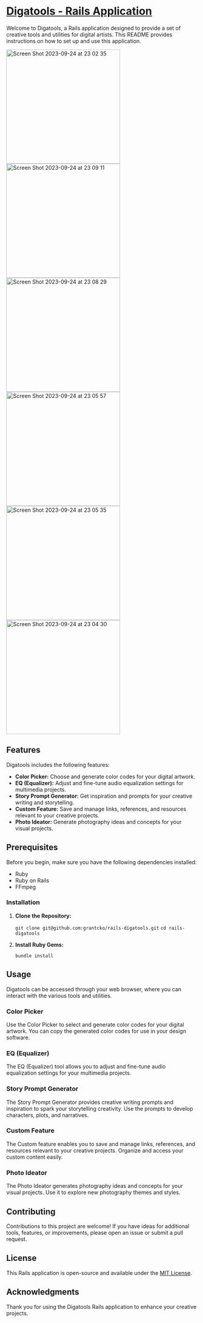 # [Digatools - Rails Application](https://rails-digatools-00cc874ac5b6.herokuapp.com/)


Welcome to Digatools, a Rails application designed to provide a set of creative tools and utilities for digital artists. This README provides instructions on how to set up and use this application.

<img width="300" alt="Screen Shot 2023-09-24 at 23 02 35" src="https://github.com/grantcko/rails-digatools/assets/121933082/d79a47ef-6140-4b4b-a488-8e312a55b6b8">
<img width="300" alt="Screen Shot 2023-09-24 at 23 09 11" src="https://github.com/grantcko/rails-digatools/assets/121933082/139a8d81-aba3-4cf0-9ae3-4df656459c09">
<img width="300" alt="Screen Shot 2023-09-24 at 23 08 29" src="https://github.com/grantcko/rails-digatools/assets/121933082/24219a3e-1be2-42fd-976c-f3cd7270ddf9">
<img width="300" alt="Screen Shot 2023-09-24 at 23 05 57" src="https://github.com/grantcko/rails-digatools/assets/121933082/a91bfc20-8d8b-41c4-bf33-555344415ef5">
<img width="300" alt="Screen Shot 2023-09-24 at 23 05 35" src="https://github.com/grantcko/rails-digatools/assets/121933082/454cfb95-366f-43a4-8649-b3ef05aaab94">
<img width="300" alt="Screen Shot 2023-09-24 at 23 04 30" src="https://github.com/grantcko/rails-digatools/assets/121933082/6cf3dea7-8435-458e-a8de-201c3e237056">


## Features

Digatools includes the following features:

- **Color Picker:** Choose and generate color codes for your digital artwork.
- **EQ (Equalizer):** Adjust and fine-tune audio equalization settings for multimedia projects.
- **Story Prompt Generator:** Get inspiration and prompts for your creative writing and storytelling.
- **Custom Feature:** Save and manage links, references, and resources relevant to your creative projects.
- **Photo Ideator:** Generate photography ideas and concepts for your visual projects.

## Prerequisites

Before you begin, make sure you have the following dependencies installed:

- Ruby
- Ruby on Rails
- FFmpeg

### Installation

1. **Clone the Repository:**

   `git clone git@github.com:grantcko/rails-digatools.git`
   `cd rails-digatools`

3. **Install Ruby Gems:**

   `bundle install`

## Usage

Digatools can be accessed through your web browser, where you can interact with the various tools and utilities.

### Color Picker

Use the Color Picker to select and generate color codes for your digital artwork. You can copy the generated color codes for use in your design software.

### EQ (Equalizer)

The EQ (Equalizer) tool allows you to adjust and fine-tune audio equalization settings for your multimedia projects.

### Story Prompt Generator

The Story Prompt Generator provides creative writing prompts and inspiration to spark your storytelling creativity. Use the prompts to develop characters, plots, and narratives.

### Custom Feature

The Custom feature enables you to save and manage links, references, and resources relevant to your creative projects. Organize and access your custom content easily.

### Photo Ideator

The Photo Ideator generates photography ideas and concepts for your visual projects. Use it to explore new photography themes and styles.

## Contributing

Contributions to this project are welcome! If you have ideas for additional tools, features, or improvements, please open an issue or submit a pull request.

## License

This Rails application is open-source and available under the [MIT License](LICENSE).

## Acknowledgments

Thank you for using the Digatools Rails application to enhance your creative projects.
